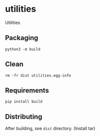# utilities
Utilities 

## Packaging
`python3 -m build`

## Clean
`rm -fr dist utilities.egg-info`

## Requirements
`pip install build`

## Distributing
After building, see `dist` directory. (Install tar)
